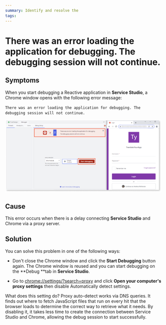 ```yaml
---
summary: Identify and resolve the 
tags: 
---
```


# There was an error loading the application for debugging. The debugging session will not continue.

## Symptoms

When you start debugging a Reactive application in **Service Studio**, a Chrome window opens with the following error message: 

`There was an error loading the application for debugging. The debugging session will not continue.`

![](images/error-debugging-ss.png)

## Cause

This error occurs when there is a delay connecting **Service Studio** and Chrome via a proxy server.

## Solution

You can solve this problem in one of the following ways:

* Don't close the Chrome window and click the **Start Debugging** button again. The Chrome window is reused and you can start debugging on the **Debug **tab in **Service Studio**.

* Go to [chrome://settings/?search=proxy](chrome://settings/?search=proxy) and click **Open your computer's proxy settings** then disable Automatically detect settings. 

 

What does this setting do? Proxy auto-detect works via DNS queries. It finds out where to fetch JavaScript files that run on every hit that the browser loads to determine the correct way to retrieve what it needs. By disabling it, it takes less time to create the connection between Service Studio and Chrome, allowing the debug session to start successfully.